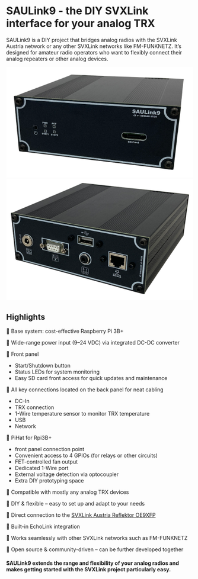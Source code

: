 # SAULink9 - the DIY SVXLink interface for your analog TRX

SAULink9 is a DIY project that bridges analog radios with the SVXLink Austria network or any other SVXLink networks like FM-FUNKNETZ.
It’s designed for amateur radio operators who want to flexibly connect their analog repeaters or other analog devices.

![Caseoverfront](/Node_Case/SAULink9_over_front.png)
![Caseoverback](/Node_Case/SAULink9_over_back.png)

## Highlights

🔹 Base system: cost-effective Raspberry Pi 3B+

🔹 Wide-range power input (9–24 VDC) via integrated DC-DC converter

🔹 Front panel
 * Start/Shutdown button
 * Status LEDs for system monitoring
 * Easy SD card front access for quick updates and maintenance
   
🔹 All key connections located on the back panel for neat cabling
 * DC-In
 * TRX connection
 * 1-Wire temperature sensor to monitor TRX temperature
 * USB
 * Network

🔹 PiHat for Rpi3B+
  * front panel connection point
  * Convenient access to 4 GPIOs (for relays or other circuits)
  * FET-controlled fan output
  * Dedicated 1-Wire port
  * External voltage detection via optocoupler
  * Extra DIY prototyping space
    
🔹 Compatible with mostly any analog TRX devices

🔹 DIY & flexible – easy to set up and adapt to your needs

🔹 Direct connection to the [SVXLink Austria Reflektor OE9XFP](http://oe9xvi.dyndns.org:46197)

🔹 Built-in EchoLink integration

🔹 Works seamlessly with other SVXLink networks such as FM-FUNKNETZ

🔹 Open source & community-driven – can be further developed together

#### SAULink9 extends the range and flexibility of your analog radios and makes getting started with the SVXLink project particularly easy.




